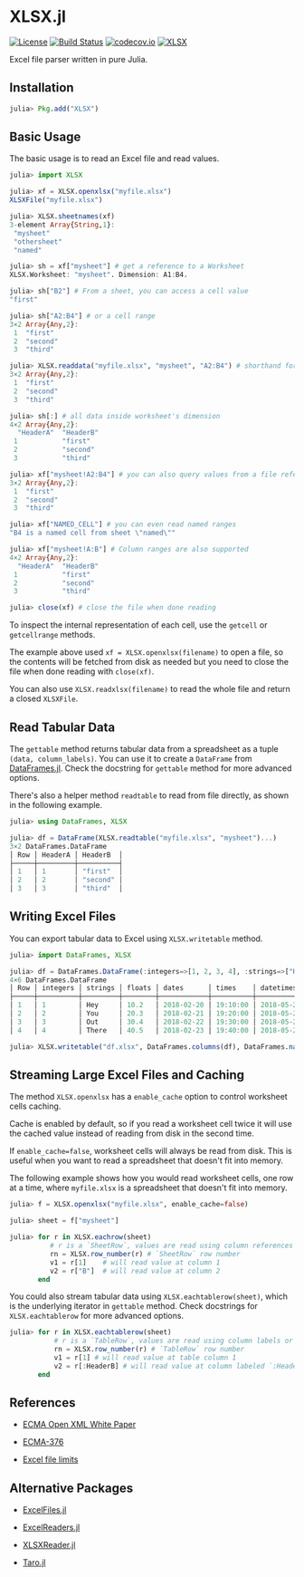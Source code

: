 
# XLSX.jl

[![License](http://img.shields.io/badge/license-MIT-brightgreen.svg?style=flat)](LICENSE)
[![Build Status](https://travis-ci.org/felipenoris/XLSX.jl.svg?branch=master)](https://travis-ci.org/felipenoris/XLSX.jl)
[![codecov.io](http://codecov.io/github/felipenoris/XLSX.jl/coverage.svg?branch=master)](http://codecov.io/github/felipenoris/XLSX.jl?branch=master)
[![XLSX](http://pkg.julialang.org/badges/XLSX_0.6.svg)](http://pkg.julialang.org/?pkg=XLSX&ver=0.6)

Excel file parser written in pure Julia.

## Installation

```julia
julia> Pkg.add("XLSX")
```

## Basic Usage

The basic usage is to read an Excel file and read values.

```julia
julia> import XLSX

julia> xf = XLSX.openxlsx("myfile.xlsx")
XLSXFile("myfile.xlsx")

julia> XLSX.sheetnames(xf)
3-element Array{String,1}:
 "mysheet"
 "othersheet"
 "named"

julia> sh = xf["mysheet"] # get a reference to a Worksheet
XLSX.Worksheet: "mysheet". Dimension: A1:B4.

julia> sh["B2"] # From a sheet, you can access a cell value
"first"

julia> sh["A2:B4"] # or a cell range
3×2 Array{Any,2}:
 1  "first" 
 2  "second"
 3  "third"

julia> XLSX.readdata("myfile.xlsx", "mysheet", "A2:B4") # shorthand for all above
3×2 Array{Any,2}:
 1  "first" 
 2  "second"
 3  "third"

julia> sh[:] # all data inside worksheet's dimension
4×2 Array{Any,2}:
  "HeaderA"  "HeaderB"
 1           "first"  
 2           "second" 
 3           "third"

julia> xf["mysheet!A2:B4"] # you can also query values from a file reference
3×2 Array{Any,2}:
 1  "first" 
 2  "second"
 3  "third"

julia> xf["NAMED_CELL"] # you can even read named ranges
"B4 is a named cell from sheet \"named\""

julia> xf["mysheet!A:B"] # Column ranges are also supported
4×2 Array{Any,2}:
  "HeaderA"  "HeaderB"
 1           "first"
 2           "second"
 3           "third"

julia> close(xf) # close the file when done reading
```

To inspect the internal representation of each cell, use the `getcell` or `getcellrange` methods.

The example above used `xf = XLSX.openxlsx(filename)` to open a file, so the contents will be fetched from disk as needed
but you need to close the file when done reading with `close(xf)`.

You can also use `XLSX.readxlsx(filename)` to read the whole file and return a closed `XLSXFile`.

## Read Tabular Data

The `gettable` method returns tabular data from a spreadsheet as a tuple `(data, column_labels)`.
You can use it to create a `DataFrame` from [DataFrames.jl](https://github.com/JuliaData/DataFrames.jl).
Check the docstring for `gettable` method for more advanced options.

There's also a helper method `readtable` to read from file directly, as shown in the following example.

```julia
julia> using DataFrames, XLSX

julia> df = DataFrame(XLSX.readtable("myfile.xlsx", "mysheet")...)
3×2 DataFrames.DataFrame
│ Row │ HeaderA │ HeaderB  │
├─────┼─────────┼──────────┤
│ 1   │ 1       │ "first"  │
│ 2   │ 2       │ "second" │
│ 3   │ 3       │ "third"  │
```

## Writing Excel Files

You can export tabular data to Excel using `XLSX.writetable` method.

```julia
julia> import DataFrames, XLSX

julia> df = DataFrames.DataFrame(:integers=>[1, 2, 3, 4], :strings=>["Hey", "You", "Out", "There"], :floats=>[10.2, 20.3, 30.4, 40.5], :dates=>[Date(2018,2,20), Date(2018,2,21), Date(2018,2,22), Date(2018,2,23)], :times=>[Dates.Time(19,10), Dates.Time(19,20), Dates.Time(19,30), Dates.Time(19,40)], :datetimes=>[Dates.DateTime(2018,5,20,19,10), Dates.DateTime(2018,5,20,19,20), Dates.DateTime(2018,5,20,19,30), Dates.DateTime(2018,5,20,19,40)]):floats=>[10.2, 20.3, 30.4, 40.5])
4×6 DataFrames.DataFrame
│ Row │ integers │ strings │ floats │ dates      │ times    │ datetimes           │
├─────┼──────────┼─────────┼────────┼────────────┼──────────┼─────────────────────┤
│ 1   │ 1        │ Hey     │ 10.2   │ 2018-02-20 │ 19:10:00 │ 2018-05-20T19:10:00 │
│ 2   │ 2        │ You     │ 20.3   │ 2018-02-21 │ 19:20:00 │ 2018-05-20T19:20:00 │
│ 3   │ 3        │ Out     │ 30.4   │ 2018-02-22 │ 19:30:00 │ 2018-05-20T19:30:00 │
│ 4   │ 4        │ There   │ 40.5   │ 2018-02-23 │ 19:40:00 │ 2018-05-20T19:40:00 │

julia> XLSX.writetable("df.xlsx", DataFrames.columns(df), DataFrames.names(df))
```

## Streaming Large Excel Files and Caching

The method `XLSX.openxlsx` has a `enable_cache` option to control worksheet cells caching.

Cache is enabled by default, so if you read a worksheet cell twice it will use the cached value instead of reading from disk
in the second time.

If `enable_cache=false`, worksheet cells will always be read from disk.
This is useful when you want to read a spreadsheet that doesn't fit into memory.

The following example shows how you would read worksheet cells, one row at a time,
where `myfile.xlsx` is a spreadsheet that doesn't fit into memory.

```julia
julia> f = XLSX.openxlsx("myfile.xlsx", enable_cache=false)

julia> sheet = f["mysheet"]

julia> for r in XLSX.eachrow(sheet)
          # r is a `SheetRow`, values are read using column references
          rn = XLSX.row_number(r) # `SheetRow` row number
          v1 = r[1]    # will read value at column 1
          v2 = r["B"]  # will read value at column 2
       end
```

You could also stream tabular data using `XLSX.eachtablerow(sheet)`, which is the underlying iterator in `gettable` method.
Check docstrings for `XLSX.eachtablerow` for more advanced options.

```julia
julia> for r in XLSX.eachtablerow(sheet)
           # r is a `TableRow`, values are read using column labels or numbers
           rn = XLSX.row_number(r) # `TableRow` row number
           v1 = r[1] # will read value at table column 1
           v2 = r[:HeaderB] # will read value at column labeled `:HeaderB`
       end
```

## References

* [ECMA Open XML White Paper](https://www.ecma-international.org/news/TC45_current_work/OpenXML%20White%20Paper.pdf)

* [ECMA-376](https://www.ecma-international.org/publications/standards/Ecma-376.htm)

* [Excel file limits](https://support.office.com/en-gb/article/excel-specifications-and-limits-1672b34d-7043-467e-8e27-269d656771c3)

## Alternative Packages

* [ExcelFiles.jl](https://github.com/davidanthoff/ExcelFiles.jl)

* [ExcelReaders.jl](https://github.com/davidanthoff/ExcelReaders.jl)

* [XLSXReader.jl](https://github.com/mpastell/XLSXReader.jl)

* [Taro.jl](https://github.com/aviks/Taro.jl)
